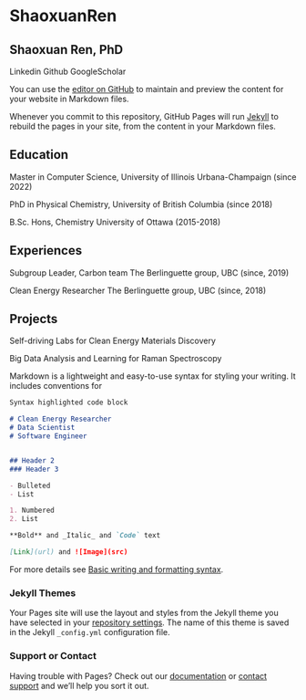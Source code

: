 # ShaoxuanRen


## Shaoxuan Ren, PhD

Linkedin  Github  GoogleScholar

You can use the [editor on GitHub](https://github.com/shaoxuanren/shaoxuanren.github.io/edit/main/README.md) to maintain and preview the content for your website in Markdown files.

Whenever you commit to this repository, GitHub Pages will run [Jekyll](https://jekyllrb.com/) to rebuild the pages in your site, from the content in your Markdown files.

## Education

Master in Computer Science,
University of Illinois Urbana-Champaign (since 2022)

PhD in Physical Chemistry,
University of British Columbia (since 2018)

B.Sc. Hons, Chemistry
University of Ottawa (2015-2018)

## Experiences

Subgroup Leader, Carbon team
The Berlinguette group, UBC (since, 2019)

Clean Energy Researcher
The Berlinguette group, UBC (since, 2018)


## Projects

Self-driving Labs for Clean Energy Materials Discovery

Big Data Analysis and Learning for Raman Spectroscopy 



Markdown is a lightweight and easy-to-use syntax for styling your writing. It includes conventions for

```markdown
Syntax highlighted code block

# Clean Energy Researcher
# Data Scientist
# Software Engineer


## Header 2
### Header 3

- Bulleted
- List

1. Numbered
2. List

**Bold** and _Italic_ and `Code` text

[Link](url) and ![Image](src)
```

For more details see [Basic writing and formatting syntax](https://docs.github.com/en/github/writing-on-github/getting-started-with-writing-and-formatting-on-github/basic-writing-and-formatting-syntax).

### Jekyll Themes

Your Pages site will use the layout and styles from the Jekyll theme you have selected in your [repository settings](https://github.com/shaoxuanren/shaoxuanren.github.io/settings/pages). The name of this theme is saved in the Jekyll `_config.yml` configuration file.

### Support or Contact

Having trouble with Pages? Check out our [documentation](https://docs.github.com/categories/github-pages-basics/) or [contact support](https://support.github.com/contact) and we’ll help you sort it out.
